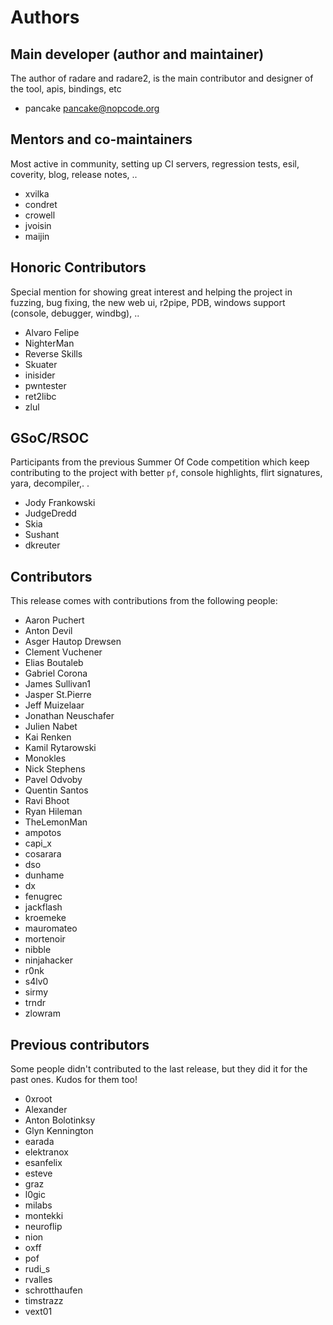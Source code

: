 Authors
=======

Main developer (author and maintainer)
--------------------------------------

The author of radare and radare2, is the main contributor and designer of the tool, apis, bindings, etc

 - pancake <pancake@nopcode.org>


Mentors and co-maintainers
--------------------------

Most active in community, setting up CI servers, regression tests, esil, coverity, blog, release notes, ..

 - xvilka
 - condret
 - crowell
 - jvoisin
 - maijin

Honoric Contributors
--------------------

Special mention for showing great interest and helping the project in fuzzing, bug fixing, the new web ui, r2pipe, PDB, windows support (console, debugger, windbg), ..

 - Alvaro Felipe
 - NighterMan
 - Reverse Skills
 - Skuater
 - inisider
 - pwntester
 - ret2libc
 - zlul

GSoC/RSOC
---------

Participants from the previous Summer Of Code competition which keep contributing to the project with better `pf`, console highlights, flirt signatures, yara, decompiler,. .

 - Jody Frankowski
 - JudgeDredd
 - Skia
 - Sushant
 - dkreuter

Contributors
------------

This release comes with contributions from the following people:

 - Aaron Puchert
 - Anton Devil
 - Asger Hautop Drewsen
 - Clement Vuchener
 - Elias Boutaleb
 - Gabriel Corona
 - James Sullivan1
 - Jasper St.Pierre
 - Jeff Muizelaar
 - Jonathan Neuschafer
 - Julien Nabet
 - Kai Renken
 - Kamil Rytarowski
 - Monokles
 - Nick Stephens
 - Pavel Odvoby
 - Quentin Santos
 - Ravi Bhoot
 - Ryan Hileman
 - TheLemonMan
 - ampotos
 - capi_x
 - cosarara
 - dso
 - dunhame
 - dx
 - fenugrec
 - jackflash
 - kroemeke
 - mauromateo
 - mortenoir
 - nibble
 - ninjahacker
 - r0nk
 - s4lv0
 - sirmy
 - trndr
 - zlowram

Previous contributors
---------------------

Some people didn't contributed to the last release, but they did it for the past ones. Kudos for them too!

 - 0xroot
 - Alexander
 - Anton Bolotinksy
 - Glyn Kennington
 - earada
 - elektranox
 - esanfelix
 - esteve
 - graz
 - l0gic
 - milabs
 - montekki
 - neuroflip
 - nion
 - oxff
 - pof
 - rudi_s
 - rvalles
 - schrotthaufen
 - timstrazz
 - vext01
